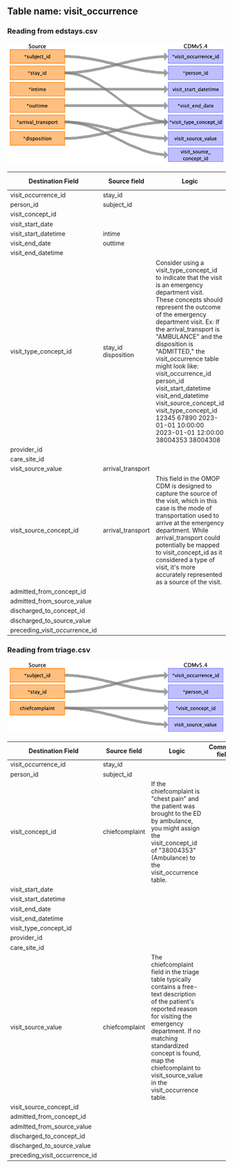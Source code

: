## Table name: visit_occurrence

### Reading from edstays.csv

![](md_files/image2.png)

| Destination Field | Source field | Logic | Comment field |
| --- | --- | --- | --- |
| visit_occurrence_id | stay_id |  |  |
| person_id | subject_id |  |  |
| visit_concept_id |  |  |  |
| visit_start_date |  |  |  |
| visit_start_datetime | intime |  |  |
| visit_end_date | outtime |  |  |
| visit_end_datetime |  |  |  |
| visit_type_concept_id | stay_id<br>disposition | Consider using a visit_type_concept_id to indicate that the visit is an emergency department visit.<br>These concepts should represent the outcome of the emergency department visit. Ex: If the arrival_transport is "AMBULANCE" and the disposition is "ADMITTED," the visit_occurrence table might look like: visit_occurrence_id	person_id	visit_start_datetime	visit_end_datetime	visit_source_concept_id	visit_type_concept_id  12345	67890	2023-01-01 10:00:00	2023-01-01 12:00:00	38004353	38004308 |  |
| provider_id |  |  |  |
| care_site_id |  |  |  |
| visit_source_value | arrival_transport |  |  |
| visit_source_concept_id | arrival_transport | This field in the OMOP CDM is designed to capture the source of the visit, which in this case is the mode of transportation used to arrive at the emergency department. While arrival_transport could potentially be mapped to visit_concept_id as it considered a type of visit, it's more accurately represented as a source of the visit. |  |
| admitted_from_concept_id |  |  |  |
| admitted_from_source_value |  |  |  |
| discharged_to_concept_id |  |  |  |
| discharged_to_source_value |  |  |  |
| preceding_visit_occurrence_id |  |  |  |

### Reading from triage.csv

![](md_files/image3.png)

| Destination Field | Source field | Logic | Comment field |
| --- | --- | --- | --- |
| visit_occurrence_id | stay_id |  |  |
| person_id | subject_id |  |  |
| visit_concept_id | chiefcomplaint | If the chiefcomplaint is "chest pain" and the patient was brought to the ED by ambulance, you might assign the visit_concept_id of "38004353" (Ambulance) to the visit_occurrence table. |  |
| visit_start_date |  |  |  |
| visit_start_datetime |  |  |  |
| visit_end_date |  |  |  |
| visit_end_datetime |  |  |  |
| visit_type_concept_id |  |  |  |
| provider_id |  |  |  |
| care_site_id |  |  |  |
| visit_source_value | chiefcomplaint | The chiefcomplaint field in the triage table typically contains a free-text description of the patient's reported reason for visiting the emergency department. If no matching standardized concept is found, map the chiefcomplaint to visit_source_value in the visit_occurrence table. |  |
| visit_source_concept_id |  |  |  |
| admitted_from_concept_id |  |  |  |
| admitted_from_source_value |  |  |  |
| discharged_to_concept_id |  |  |  |
| discharged_to_source_value |  |  |  |
| preceding_visit_occurrence_id |  |  |  |


